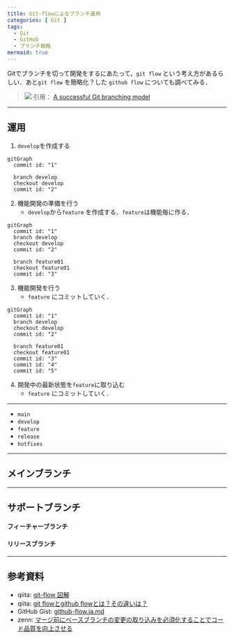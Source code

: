 ```yaml
---
title: Git-flowによるブランチ運用
categories: [ Git ]
tags:
  - Git
  - GitHub
  - ブランチ戦略
mermaid: true
---
```


Gitでブランチを切って開発をするにあたって，`git flow` という考え方があるらしい．あと`git flow` を簡略化？した `github flow` についても調べてみる．


> ![](https://nvie.com/img/git-model@2x.png)
> 引用： [A successful Git branching model][A successful Git branching model]

---
## 運用

1. `develop`を作成する

```mermaid
gitGraph
  commit id: "1"
  
  branch develop
  checkout develop
  commit id: "2"
```

2. 機能開発の準備を行う
   - `develop`から`feature` を作成する．`feature`は機能毎に作る．

```mermaid
gitGraph
  commit id: "1"
  branch develop
  checkout develop
  commit id: "2"

  branch feature01
  checkout feature01
  commit id: "3"
```

3. 機能開発を行う
   - `feature` にコミットしていく．

```mermaid
gitGraph
  commit id: "1"
  branch develop
  checkout develop
  commit id: "2"

  branch feature01
  checkout feature01
  commit id: "3"
  commit id: "4"
  commit id: "5"
```

4. 開発中の最新状態を`feature`に取り込む
   - `feature` にコミットしていく．


---


- `main`
- `develop`
- `feature`
- `release`
- `hotfixes`

---
## メインブランチ




---
## サポートブランチ


#### フィーチャーブランチ


#### リリースブランチ




---
## 参考資料
- qiita: [git-flow 図解](https://qiita.com/yuki0410_/items/7c7fa20710dfd72b7d7a)
- qiita: [git flowとgithub flowとは？その違いは？](https://qiita.com/mint__/items/bfc58589b5b1e0a1856a)
- GitHub Gist: [github-flow.ja.md](https://gist.github.com/Gab-km/3705015)
- zenn: [マージ前にベースブランチの変更の取り込みを必須化することでコード品質を向上させる](https://zenn.dev/babyjob/articles/a454409efdb5b7)




<!-- Link -->
[A successful Git branching model]: https://nvie.com/posts/a-successful-git-branching-model/
[A successful Git branching model（翻訳）]: https://keijinsonyaban.blogspot.com/2010/10/a-successful-git-branching-model.html 
